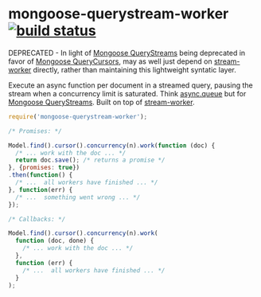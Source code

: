 mongoose-querystream-worker [![build status](https://secure.travis-ci.org/goodeggs/mongoose-querystream-worker.png)](http://travis-ci.org/goodeggs/mongoose-querystream-worker)
===========================

DEPRECATED - In light of [Mongoose QueryStreams](http://mongoosejs.com/docs/api.html#query_Query-stream) being deprecated in favor of  [Mongoose QueryCursors](http://mongoosejs.com/docs/api.html#query_Query-cursor), may as well just depend on [stream-worker](https://github.com/goodeggs/stream-worker) directly, rather than maintaining this lightweight syntatic layer.

Execute an async function per document in a streamed query, pausing the stream when a concurrency limit is saturated.  Think [async.queue](https://github.com/caolan/async#queue) but for [Mongoose QueryStreams](http://mongoosejs.com/docs/api.html#query_Query-stream).  Built on top of [stream-worker](https://github.com/goodeggs/stream-worker).

```js
require('mongoose-querystream-worker');

/* Promises: */

Model.find().cursor().concurrency(n).work(function (doc) {
  /* ... work with the doc ... */
  return doc.save(); /* returns a promise */
}, {promises: true})
.then(function() {
  /* ...  all workers have finished ... */
}, function(err) {
  /* ...  something went wrong ... */
});

/* Callbacks: */

Model.find().cursor().concurrency(n).work(
  function (doc, done) {
    /* ... work with the doc ... */
  },
  function (err) {
    /* ...  all workers have finished ... */
  }
);
```
